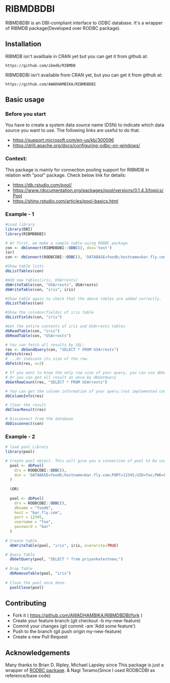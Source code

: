 # RIBMDBDBI

RIBMDBDBI is an DBI-compliant interface to ODBC database. It's a wrapper of RIBMDB package(Developed over RODBC package).

## Installation
RIBMDB isn't availbale in CRAN yet but you can get it from github at:


```
https://github.com/ibmdb/RIBMDB
```
RIBMDBDBI isn't available from CRAN yet, but you can get it from github at:

```
https://github.com/AWADHAMBIKA/RIBMDBDBI
```

## Basic usage
### Before you start
You have to create a system data source name (DSN) to indicate which data source you want to use.
The following links are useful to do that.
- https://support.microsoft.com/en-us/kb/300596
- https://drill.apache.org/docs/configuring-odbc-on-windows/

### Context:
This package is mainly for connection pooling support for RIBMDB in relation with "pool" package. Check below link for details:

- https://db.rstudio.com/pool/
- https://www.rdocumentation.org/packages/pool/versions/0.1.4.3/topics/Pool
- https://shiny.rstudio.com/articles/pool-basics.html

### Example - 1
```R
#Load library
library(DBI)
library(RIBMDBDBI)

# At first, we make a sample table using RODBC package
con <- dbConnect(RIBMDBDBI::ODBC(), dsn='test')
(or)
con <- dbConnect(RODBCDBI::ODBC(), 'DATABASE=foodb;hostname=bar.fly.com;PORT=12345;UID=foo;PWD=bar')

#Show table lists
dbListTables(con)

#Add new tables(iris, USArrests)
dbWriteTable(con, "USArrests", USArrests)
dbWriteTable(con, "iris", iris)

#Show table again to check that the above tables are added correctly.
dbListTables(con)

#Show the columns(fields) of iris table
dbListFields(con, "iris")

#Get the entire contents of iris and USArrests tables
dbReadTable(con, "iris")
dbReadTable(con, "USArrests")

# You can fetch all results by SQL:
res <- dbSendQuery(con, "SELECT * FROM USArrests")
dbFetch(res)
# ...Or indicate its size of the row.
dbFetch(res, n=3)

# If you want to know the only row size of your query, you can use dbGetRowCount
# Or you can get all result at once by dbGetQuery
dbGetRowCount(res, "SELECT * FROM USArrests")

# You can get the column information of your query.(not implemented completely)
dbColumnInfo(res)

# Clear the result
dbClearResult(res)

# Disconnect from the database
dbDisconnect(con)
```
### Example - 2

```R
# load pool Library
library(pool)

# Create pool object. This will give you a connection of pool to be used instead of individual connection.
  pool <- dbPool(
    drv = RODBCDBI::ODBC(),
    dsn = 'DATABASE=foodb;hostname=bar.fly.com;PORT=12345;UID=foo;PWD=bar'
  )
  
  (OR)
  
  pool <- dbPool(
    drv = RODBCDBI::ODBC(),
    dbname = "foodb",
    host = "bar.fly.com",
    port = 12345,
    username = "foo",
    password = "bar"
  )
  
# Create table.
  dbWriteTable(pool, "iris", iris, overwrite=TRUE)

# Query Table  
  dbGetQuery(pool, "SELECT * from priyankatestnew;")
  
# Drop Table
  dbRemoveTable(pool, "iris")
  
# Close the pool once done.
  poolClose(pool)

```

## Contributing

- Fork it ( https://github.com/AWADHAMBIKA/RIBMDBDBI/fork )
- Create your feature branch (git checkout -b my-new-feature)
- Commit your changes (git commit -am 'Add some feature')
- Push to the branch (git push origin my-new-feature)
- Create a new Pull Request

## Acknowledgements

Many thanks to Brian D. Ripley, Michael Lapsley since This package is just a wrapper of [RODBC package](https://cran.r-project.org/package=RODBC). & Nagi Teramo(Since I used RODBCDBI as reference/base code) 

